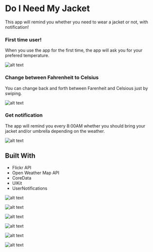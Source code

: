 # Do I Need My Jacket

This app will remind you whether you need to wear a jacket or not, with notification!

### First time user!

When you use the app for the first time, the app will ask you for your prefered temperature. 

![alt text](https://github.com/leanhduy1998/Do-I-Need-My-Jacket/blob/master/jacket1.mov.gif)

### Change between Fahrenheit to Celsius

You can change back and forth between Farenheit and Celsious just by swiping.

![alt text](https://github.com/leanhduy1998/Do-I-Need-My-Jacket/blob/master/jacket2.mov.gif)

### Get notification

The app will remind you every 8:00AM whether you should bring your jacket and/or umbrella depending on the weather.

![alt text](https://github.com/leanhduy1998/Do-I-Need-My-Jacket/blob/master/jacket3.mov.gif)

## Built With

* Flickr API
* Open Weather Map API
* CoreData
* UIKit
* UserNotifications

![alt text](https://github.com/leanhduy1998/Do-I-Need-My-Jacket/blob/master/Simulator%20Screen%20Shot%20-%20iPhone%208%20Plus%20-%202017-11-24%20at%2000.12.07.png)

![alt text](https://github.com/leanhduy1998/Do-I-Need-My-Jacket/blob/master/Simulator%20Screen%20Shot%20-%20iPhone%208%20Plus%20-%202017-11-24%20at%2000.17.19.png)

![alt text](https://github.com/leanhduy1998/Do-I-Need-My-Jacket/blob/master/Simulator%20Screen%20Shot%20-%20iPhone%208%20Plus%20-%202017-12-01%20at%2014.12.12.png)

![alt text](https://github.com/leanhduy1998/Do-I-Need-My-Jacket/blob/master/Simulator%20Screen%20Shot%20-%20iPad%20Pro%20(12.9-inch)%20-%202017-11-30%20at%2014.03.40.png)

![alt text](https://github.com/leanhduy1998/Do-I-Need-My-Jacket/blob/master/Simulator%20Screen%20Shot%20-%20iPad%20Pro%20(12.9-inch)%20-%202017-11-30%20at%2014.04.14.png)

![alt text](https://github.com/leanhduy1998/Do-I-Need-My-Jacket/blob/master/Simulator%20Screen%20Shot%20-%20iPad%20Pro%20(12.9-inch)%20-%202017-11-30%20at%2014.04.55.png)
